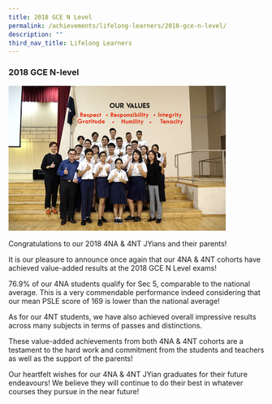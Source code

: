```yaml
---
title: 2018 GCE N Level
permalink: /achievements/lifelong-learners/2018-gce-n-level/
description: ""
third_nav_title: Lifelong Learners
---
```

### **2018 GCE N-level**

<img src="/images/2018%20n%20level.jpg" style="width:85%">

Congratulations to our 2018 4NA &amp; 4NT JYians and their parents!  

It is our pleasure to announce once again that our 4NA&nbsp;&amp; 4NT cohorts have achieved value-added results at the 2018 GCE N Level exams!

76.9% of our 4NA students qualify for Sec 5, comparable to the national average. This is a very commendable performance indeed considering that our mean PSLE score of 169 is lower than the national average!

As for our 4NT students, we have also achieved overall impressive results across many subjects in terms of passes and distinctions.

These value-added achievements from both 4NA &amp; 4NT cohorts are a testament to the hard work and commitment from the students and teachers as well as the support of the parents!

Our heartfelt wishes for our 4NA &amp; 4NT JYian graduates for their future endeavours! We believe they will continue to do their best in whatever courses they pursue in the near future!
